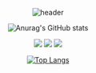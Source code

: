 <div align=center>

![header](https://capsule-render.vercel.app/api?type=wave&color=auto&height=250&section=header&text=index.ys%20깃허브&fontSize=48)

![Anurag's GitHub stats](https://github-readme-stats.vercel.app/api?username=ystar5008&show_icons=true&theme=radical)


 
<img src="https://img.shields.io/badge/npm-CB3837?style=for-the-badge&logo=npm&logoColor=fff"/>
<img src="https://img.shields.io/badge/mysql-#4479A1?style=for-the-badge&logo=mysql&logoColor=fff"/>
<img src="https://img.shields.io/badge/npm-CB3837?style=for-the-badge&logo=npm&logoColor=fff"/>



[![Top Langs](https://github-readme-stats.vercel.app/api/top-langs/?username=ystar5008&layout=compact)](https://github.com/ystar5008/github-readme-stats)



 </div>
